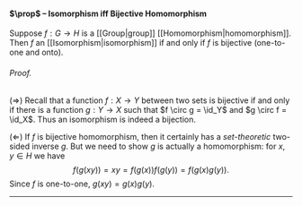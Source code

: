 #### $\prop$ – Isomorphism iff Bijective Homomorphism
Suppose $f: G \to H$ is a [[Group|group]] [[Homomorphism|homomorphism]]. Then $f$ an [[Isomorphism|isomorphism]] if and only if $f$ is bijective (one-to-one and onto).

###### *Proof.* 
$(\Rightarrow)$ Recall that a function $f: X \to Y$ between two sets is bijective if and only if there is a function $g: Y \to X$ such that $f \circ g = \id_Y$ and $g \circ f = \id_X$. Thus an isomorphism is indeed a bijection. 

$(\Leftarrow)$ If $f$ is bijective homomorphism, then it certainly has a *set-theoretic* two-sided inverse $g$. But we need to show $g$ is actually a homomorphism: for $x,y \in H$ we have $$f(g(xy)) = xy = f(g(x))f(g(y)) =f(g(x)g(y)).$$Since $f$ is one-to-one, $g(xy) = g(x)g(y)$.
***